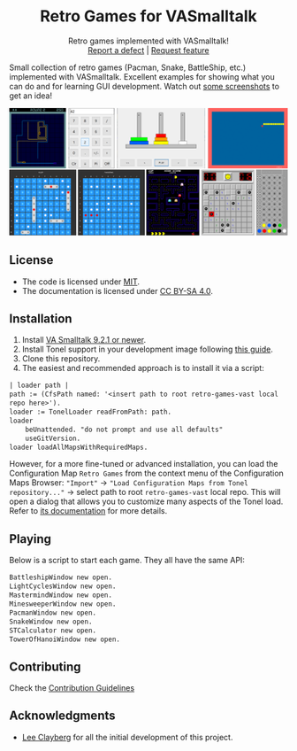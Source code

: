 <p align="center">
<!---<img src="assets/logos/128x128.png">-->
 <h1 align="center">Retro Games for VASmalltalk</h1>
  <p align="center">
    Retro games implemented with VASmalltalk!
    <!---
    <br>
    <a href="docs/"><strong>Explore the docs »</strong></a>
    <br>
    -->
    <br>
    <a href="https://github.com/vast-community-hub/retro-games-vast/issues/new?labels=Type%3A+Defect">Report a defect</a>
    |
    <a href="https://github.com/vast-community-hub/retro-games-vast/issues/new?labels=Type%3A+Feature">Request feature</a>
  </p>
</p>


Small collection of retro games (Pacman, Snake, BattleShip, etc.) implemented with VASmalltalk. Excellent examples for showing what you can do and for learning GUI development. Watch out [some screenshots](assets/screenshots/) to get an idea!

<img alt="Retro Games Collage" src="assets/screenshots/retro-games-vast-collage.png">

## License
- The code is licensed under [MIT](LICENSE).
- The documentation is licensed under [CC BY-SA 4.0](http://creativecommons.org/licenses/by-sa/4.0/).


## Installation

1. Install [VA Smalltalk 9.2.1 or newer](https://www.instantiations.com/products/vasmalltalk/download.html).
2. Install Tonel support in your development image following [this guide](https://github.com/vasmalltalk/tonel-vast#installation).
3. Clone this repository.
4. The easiest and recommended approach is to install it via a script:

```smalltalk
| loader path |
path := (CfsPath named: '<insert path to root retro-games-vast local repo here>').
loader := TonelLoader readFromPath: path.
loader
	beUnattended. "do not prompt and use all defaults"
	useGitVersion.
loader loadAllMapsWithRequiredMaps.
```

However, for a more fine-tuned or advanced installation, you can load the Configuration Map `Retro Games` from the context menu of the Configuration Maps Browser: `"Import"` -> `"Load Configuration Maps from Tonel repository..."` -> select path to root `retro-games-vast` local repo. This will open a dialog that allows you to customize many aspects of the Tonel load. Refer to [its documentation](https://github.com/instantiations/tonel-vast#using-gui-menus) for more details.

## Playing

Below is a script to start each game. They all have the same API:

```smalltalk
BattleshipWindow new open.
LightCyclesWindow new open.
MastermindWindow new open.
MinesweeperWindow new open.
PacmanWindow new open.
SnakeWindow new open.
STCalculator new open.
TowerOfHanoiWindow new open.
```

## Contributing

Check the [Contribution Guidelines](CONTRIBUTING.md)


## Acknowledgments

- [Lee Clayberg](https://github.com/LeeClayberg) for all the initial development of this project.

